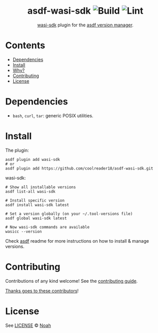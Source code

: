 <div align="center">

# asdf-wasi-sdk ![Build](https://github.com/coolreader18/asdf-wasi-sdk/workflows/Build/badge.svg) ![Lint](https://github.com/coolreader18/asdf-wasi-sdk/workflows/Lint/badge.svg)

[wasi-sdk](https://github.com/WebAssembly/wasi-sdk) plugin for the [asdf version manager](https://asdf-vm.com).

</div>

# Contents

- [Dependencies](#dependencies)
- [Install](#install)
- [Why?](#why)
- [Contributing](#contributing)
- [License](#license)

# Dependencies

- `bash`, `curl`, `tar`: generic POSIX utilities.

# Install

The plugin:

```shell
asdf plugin add wasi-sdk
# or
asdf plugin add https://github.com/coolreader18/asdf-wasi-sdk.git
```

wasi-sdk:

```shell
# Show all installable versions
asdf list-all wasi-sdk

# Install specific version
asdf install wasi-sdk latest

# Set a version globally (on your ~/.tool-versions file)
asdf global wasi-sdk latest

# Now wasi-sdk commands are available
wasicc --version
```

Check [asdf](https://github.com/asdf-vm/asdf) readme for more instructions on how to
install & manage versions.

# Contributing

Contributions of any kind welcome! See the [contributing guide](contributing.md).

[Thanks goes to these contributors](https://github.com/coolreader18/asdf-wasi-sdk/graphs/contributors)!

# License

See [LICENSE](LICENSE) © [Noah](https://github.com/coolreader18/)

